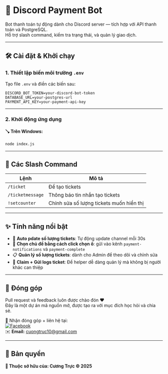 # 💸 Discord Payment Bot

Bot thanh toán tự động dành cho Discord server — tích hợp với API thanh toán và PostgreSQL.  
Hỗ trợ slash command, kiểm tra trạng thái, và quản lý giao dịch.

---

## 🛠 Cài đặt & Khởi chạy

### 1. Thiết lập biến môi trường `.env`

Tạo file `.env` và điền các biến sau:

```env
DISCORD_BOT_TOKEN=your-discord-bot-token
DATABASE_URL=your-postgres-url
PAYMENT_API_KEY=your-payment-api-key
```

---

### 2. Khởi động ứng dụng
#### 🪠 Trên Windows:
```bash
node index.js
```

---

## 💬 Các Slash Command

| Lệnh | Mô tả |
|------|------|
| `/ticket` | Để tạo tickets |
| `/ticketmessage` | Thông báo tin nhắn tạo tickets |
| `!setcounter` | Chỉnh sửa số lượng tickets muốn hiển thị |

---

## ✨ Tính năng nổi bật

- 🧠 **Auto pdate số lượng tickets**: Tự động update channel mỗi 30s 
- 🔔 **Chọn chủ đề bằng cách click chọn ô**: gửi vào kênh `payment-notifications` và `payment-complete`  
- 📋 **Quản lý số lượng tickets**: dành cho Admin để theo dõi và chỉnh sửa  
- 💾 **Claim + Gửi logs ticket**: Để helper dễ dàng quản lý mà không bị người khác can thiệp

---

## 🤝 Đóng góp

Pull request và feedback luôn được chào đón ❤️  
Đây là một dự án mã nguồn mở, được tạo ra với mục đích học hỏi và chia sẻ.  

📩 Nhận đóng góp + liên hệ tại:  
[![Facebook](https://img.shields.io/badge/Facebook-Cương_Trực-blue?logo=facebook&style=flat-square)](https://facebook.com/npctruc)  
✉️ **Email:** [cuongtruc10@gmail.com](mailto:cuongtruc10@gmail.com)

---

## 📜 Bản quyền

**🔐 Thuộc sở hữu của: Cương Trực © 2025**

